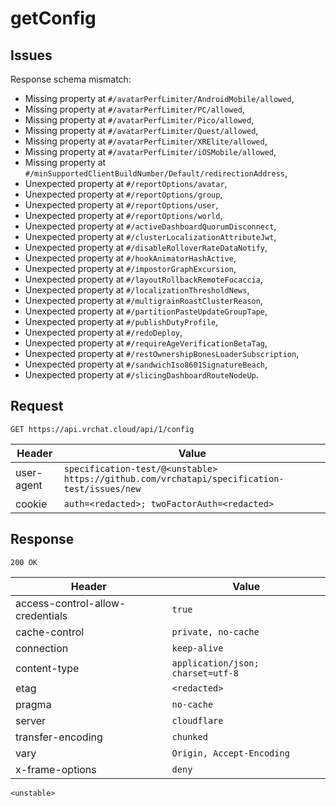 # getConfig

## Issues
Response schema mismatch:
* Missing property at ``#/avatarPerfLimiter/AndroidMobile/allowed``,
* Missing property at ``#/avatarPerfLimiter/PC/allowed``,
* Missing property at ``#/avatarPerfLimiter/Pico/allowed``,
* Missing property at ``#/avatarPerfLimiter/Quest/allowed``,
* Missing property at ``#/avatarPerfLimiter/XRElite/allowed``,
* Missing property at ``#/avatarPerfLimiter/iOSMobile/allowed``,
* Missing property at ``#/minSupportedClientBuildNumber/Default/redirectionAddress``,
* Unexpected property at ``#/reportOptions/avatar``,
* Unexpected property at ``#/reportOptions/group``,
* Unexpected property at ``#/reportOptions/user``,
* Unexpected property at ``#/reportOptions/world``,
* Unexpected property at ``#/activeDashboardQuorumDisconnect``,
* Unexpected property at ``#/clusterLocalizationAttributeJwt``,
* Unexpected property at ``#/disableRolloverRateDataNotify``,
* Unexpected property at ``#/hookAnimatorHashActive``,
* Unexpected property at ``#/impostorGraphExcursion``,
* Unexpected property at ``#/layoutRollbackRemoteFocaccia``,
* Unexpected property at ``#/localizationThresholdNews``,
* Unexpected property at ``#/multigrainRoastClusterReason``,
* Unexpected property at ``#/partitionPasteUpdateGroupTape``,
* Unexpected property at ``#/publishDutyProfile``,
* Unexpected property at ``#/redoDeploy``,
* Unexpected property at ``#/requireAgeVerificationBetaTag``,
* Unexpected property at ``#/restOwnershipBonesLoaderSubscription``,
* Unexpected property at ``#/sandwichIso8601SignatureBeach``,
* Unexpected property at ``#/slicingDashboardRouteNodeUp``.
## Request
`GET https://api.vrchat.cloud/api/1/config`

| Header | Value |
| ------ | ----- |
| user-agent | `specification-test/@<unstable> https://github.com/vrchatapi/specification-test/issues/new` |
| cookie | `auth=<redacted>; twoFactorAuth=<redacted>` |


## Response
`200 OK`

| Header | Value |
| ------ | ----- |
| access-control-allow-credentials | `true` |
| cache-control | `private, no-cache` |
| connection | `keep-alive` |
| content-type | `application/json; charset=utf-8` |
| etag | `<redacted>` |
| pragma | `no-cache` |
| server | `cloudflare` |
| transfer-encoding | `chunked` |
| vary | `Origin, Accept-Encoding` |
| x-frame-options | `deny` |

```jsonc
<unstable>
```
